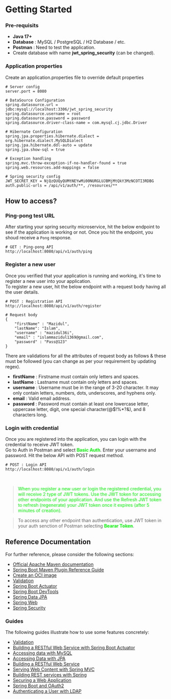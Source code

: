 # Getting Started

### Pre-requisits
- <b>Java 17+</b> 
- <b>Database</b> : MySQL / PostgreSQL / H2 Database / etc.
- <b>Postman</b> : Need to test the application.
- Create database with name <b>jwt_spring_security</b> (can be changed).


### Application properties
Create an application.properties file to override default properties

```
# Server config
server.port = 8080

# DataSource Configuration
spring.datasource.url = jdbc:mysql://localhost:3306/jwt_spring_security
spring.datasource.username = root
spring.datasource.password = password
spring.datasource.driver-class-name = com.mysql.cj.jdbc.Driver

# Hibernate Configuration
spring.jpa.properties.hibernate.dialect = org.hibernate.dialect.MySQLDialect
spring.jpa.hibernate.ddl-auto = update
spring.jpa.show-sql = true

# Exception handling
spring.mvc.throw-exception-if-no-handler-found = true
spring.web.resources.add-mappings = false

# Spring security config
JWT_SECRET_KEY = NjQzQUQyQUMtNEYwMi00NURGLUJBMjMtQkY3MzNCOTI3RDBG
auth.public-urls = /api/v1/auth/**, /resources/**
```

## How to access?
### Ping-pong test URL
After starting your spring security microservice, hit the below endpoint to see if the application is working or not. Once you hit the endpoint, you shoud receive a ``Pong`` response.
```
# GET : Ping-pong API
http://localhost:8080/api/v1/auth/ping
```

### Register a new user
Once you verified that your application is running and working, it's time to register a new user into your application.
<br>
To register a new user, hit the below endpoint with a request body having all the user details.
```
# POST : Registration API
http://localhost:8080/api/v1/auth/register
```
```
# Request body
{
    "firstName" : "Mazidul",
    "lastName": "Islam",
    "username" : "mazidul36i",
    "email" : "islammazidul1369@gmail.com",
    "password" : "Pass@123"
}
```
There are validations for all the attributes of request body as follows & these must be followed (you can change as per your requirement by updating regex).
- <b>firstName</b> : Firstname must contain only letters and spaces.
- <b>lastName</b> : Lastname must contain only letters and spaces.
- <b>username</b> : Username must be in the range of 3-20 character. It may only contain letters, numbers, dots, underscores, and hyphens only.
- <b>email</b> : Valid email address.
- <b>password</b> : Password must contain at least one lowercase letter, uppercase letter, digit, one special character(@$!%*?&), and 8 characters long.

### Login with credential
Once you are registered into the application, you can login with the credential to receive JWT token.
<br>
Go to Auth in Postman and select <b style="color:lime">Basic Auth</b>. Enter your username and password. Hit the below API with POST request method.
```
# POST : Login API
http://localhost:8080/api/v1/auth/login
```
<br>

> <span style="color:lime"> When you register a new user or login the registered credential, you will receive 2 type of JWT tokens. Use the JWT token for accessing other endpoints of your application. And use the Refresh JWT token to refresh (regenerate) your JWT token once it expires (after 5 minutes of creation). </span>

> To access any other endpoint than authentication, use JWT token in your auth senction of Postman selecting <b style="color:lime">Bearar Token</b>.


## Reference Documentation

For further reference, please consider the following sections:

* [Official Apache Maven documentation](https://maven.apache.org/guides/index.html)
* [Spring Boot Maven Plugin Reference Guide](https://docs.spring.io/spring-boot/docs/3.2.0/maven-plugin/reference/html/)
* [Create an OCI image](https://docs.spring.io/spring-boot/docs/3.2.0/maven-plugin/reference/html/#build-image)
* [Validation](https://docs.spring.io/spring-boot/docs/3.2.0/reference/htmlsingle/index.html#io.validation)
* [Spring Boot Actuator](https://docs.spring.io/spring-boot/docs/3.2.0/reference/htmlsingle/index.html#actuator)
* [Spring Boot DevTools](https://docs.spring.io/spring-boot/docs/3.2.0/reference/htmlsingle/index.html#using.devtools)
* [Spring Data JPA](https://docs.spring.io/spring-boot/docs/3.2.0/reference/htmlsingle/index.html#data.sql.jpa-and-spring-data)
* [Spring Web](https://docs.spring.io/spring-boot/docs/3.2.0/reference/htmlsingle/index.html#web)
* [Spring Security](https://docs.spring.io/spring-boot/docs/3.2.0/reference/htmlsingle/index.html#web.security)

### Guides

The following guides illustrate how to use some features concretely:

* [Validation](https://spring.io/guides/gs/validating-form-input/)
* [Building a RESTful Web Service with Spring Boot Actuator](https://spring.io/guides/gs/actuator-service/)
* [Accessing data with MySQL](https://spring.io/guides/gs/accessing-data-mysql/)
* [Accessing Data with JPA](https://spring.io/guides/gs/accessing-data-jpa/)
* [Building a RESTful Web Service](https://spring.io/guides/gs/rest-service/)
* [Serving Web Content with Spring MVC](https://spring.io/guides/gs/serving-web-content/)
* [Building REST services with Spring](https://spring.io/guides/tutorials/rest/)
* [Securing a Web Application](https://spring.io/guides/gs/securing-web/)
* [Spring Boot and OAuth2](https://spring.io/guides/tutorials/spring-boot-oauth2/)
* [Authenticating a User with LDAP](https://spring.io/guides/gs/authenticating-ldap/)

